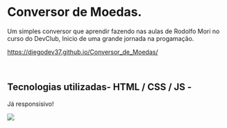 <h1>Conversor de Moedas.</h1>

<p>Um simples conversor que aprendir fazendo nas aulas de Rodolfo Mori no curso do DevClub,
Inicio de uma grande jornada na progamação.
</p>

https://diegodev37.github.io/Conversor_de_Moedas/

<br>
<h2>Tecnologias utilizadas- HTML / CSS / JS - </h2>
<p>Já responsisivo!</p>

<img src="https://github.com/diegodev37/Conversor_de_Moedas/blob/main/assets/Readme.png?raw=true">


